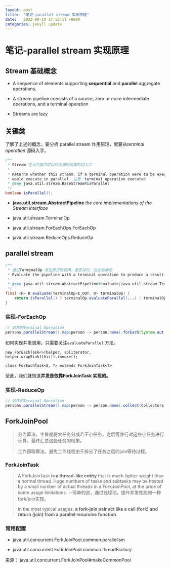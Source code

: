 ```yaml
---
layout: post
title:  "笔记-parallel stream 实现原理"
date:   2022-08-10 17:52:11 +0800
categories: jekyll update
---
```

# 笔记-parallel stream 实现原理

## Stream 基础概念

- A sequence of elements supporting **sequential** and **parallel** aggregate operations.

- A stream pipeline consists of a source, zero or more intermediate operations, and a terminal operation

- Streams are lazy

## 关键类

了解了上述的概念，要分析 parallel stream 作用原理，就要从*terminal operation* 源码入手。

```java
/**
 * Stream 定义的接口可以作为源码阅读的切入口
 *
 * Returns whether this stream, if a terminal operation were to be executed,
 * would execute in parallel. 注意：terminal operation executed
 * @see java.util.stream.BaseStream#isParallel
 */
boolean isParallel();
```

- **java.util.stream.AbstractPipeline**  *the core implementations of the Stream interface*

- java.util.stream.TerminalOp

- java.util.stream.ForEachOps.ForEachOp

- java.util.stream.ReduceOps.ReduceOp

## parallel stream

```java
/**
 * 通过TerminalOp 发生真正的调用，是否并行，在此处确定
 * Evaluate the pipeline with a terminal operation to produce a result.
 *
 * @see java.util.stream.AbstractPipeline#evaluate(java.util.stream.TerminalOp<E_OUT,R>)
 */
final <R> R evaluate(TerminalOp<E_OUT, R> terminalOp) {
	return isParallel() ? terminalOp.evaluateParallel(...) : terminalOp.evaluateSequential(...);
}
```

### 实现-ForEachOp

```java
// 这样的Terminal Operation
persons.parallelStream().map(person -> person.name).forEach(System.out::println)

```

如何实现并发调用，只需要关注`evaluateParallel` 方法。

`new ForEachTask<>(helper, spliterator, helper.wrapSink(this)).invoke();`

`class ForEachTask<S, T> extends ForkJoinTask<T>`

至此，我们就知道**并发是依靠ForkJoinTask 实现的。**



### 实现-ReduceOp

```java
// 这样的Terminal Operation
persons.parallelStream().map(person -> person.name).collect(Collectors.joining(";"))
```



## ForkJoinPool

> 分治算法。主旨是将大任务分成若干小任务，之后再并行对这些小任务进行计算，最终汇总这些任务的结果。
> 
> 工作窃取算法。避免工作线程由于拆分了任务之后的join等待过程。

### ForkJoinTask

> A ForkJoinTask **is a thread-like entity** that is much  lighter weight than a normal thread.  Huge numbers of tasks and  subtasks may be hosted by a small number of actual threads in a  ForkJoinPool, at the price of some usage limitations. --简单的说，通过线程池，提升并发性能的一种 fork/join实现。
> 
> 
> 
> In the most typical usages, **a fork-join pair act like a call  (fork) and return (join) from a parallel recursive function**.

### 常用配置

- java.util.concurrent.ForkJoinPool.common.parallelism

- java.util.concurrent.ForkJoinPool.common.threadFactory

来源： java.util.concurrent.ForkJoinPool#makeCommonPool




